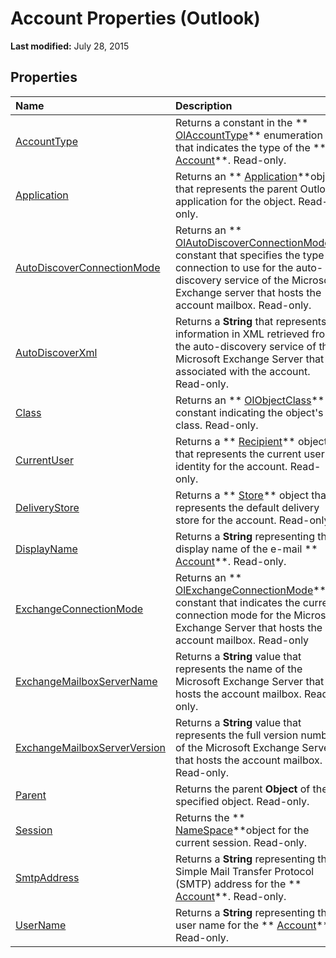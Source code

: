 
# Account Properties (Outlook)

 **Last modified:** July 28, 2015


## Properties



|**Name**|**Description**|
|:-----|:-----|
| [AccountType](7e59f240-512d-eb20-69b2-b88ee52a9d27.md)|Returns a constant in the  ** [OlAccountType](8aeafc50-3f97-8d28-7fd9-a9d8e1eafc4c.md)** enumeration that indicates the type of the ** [Account](f624438c-4e45-2822-18b6-bfe8074a33c0.md)**. Read-only.|
| [Application](47b2dd80-9b5f-6873-9d4a-c465641605da.md)|Returns an  ** [Application](797003e7-ecd1-eccb-eaaf-32d6ddde8348.md)**object that represents the parent Outlook application for the object. Read-only.|
| [AutoDiscoverConnectionMode](d9089143-caff-6e08-cc7d-f8659384d36e.md)|Returns an  ** [OlAutoDiscoverConnectionMode](fee21188-a513-c272-0311-544956c03786.md)** constant that specifies the type of connection to use for the auto-discovery service of the Microsoft Exchange server that hosts the account mailbox. Read-only.|
| [AutoDiscoverXml](201c5aba-5cff-0934-a750-b4ac0cb30860.md)|Returns a  **String** that represents information in XML retrieved from the auto-discovery service of the Microsoft Exchange Server that is associated with the account. Read-only.|
| [Class](93add2b8-e71d-1d4f-f8e2-a5898d0242fc.md)|Returns an  ** [OlObjectClass](33d724b3-df3c-2a7f-a80f-93b66d96f588.md)** constant indicating the object's class. Read-only.|
| [CurrentUser](e17ab6a9-344e-b3bf-543c-07590c406a2b.md)|Returns a  ** [Recipient](8cee4d79-ec55-52a4-710b-6456944ca86d.md)** object that represents the current user identity for the account. Read-only.|
| [DeliveryStore](181d52ff-7c48-af7b-dbec-3562f1c8801b.md)|Returns a  ** [Store](1eb22fe9-8849-7476-5388-2515b48591b9.md)** object that represents the default delivery store for the account. Read-only.|
| [DisplayName](20fd9286-c7d9-3bb3-5b33-137313f1c8d5.md)|Returns a  **String** representing the display name of the e-mail ** [Account](f624438c-4e45-2822-18b6-bfe8074a33c0.md)**. Read-only.|
| [ExchangeConnectionMode](40fee809-48ab-5788-819a-c61b6eb782a5.md)|Returns an  ** [OlExchangeConnectionMode](ab43999d-f578-65ab-1f3d-455c66022901.md)** constant that indicates the current connection mode for the Microsoft Exchange Server that hosts the account mailbox. Read-only|
| [ExchangeMailboxServerName](f75354c9-3374-140f-63a6-ca04ce6101cb.md)|Returns a  **String** value that represents the name of the Microsoft Exchange Server that hosts the account mailbox. Read-only.|
| [ExchangeMailboxServerVersion](5bfd2c63-5a87-9225-a9a8-1771fc480f21.md)|Returns a  **String** value that represents the full version number of the Microsoft Exchange Server that hosts the account mailbox. Read-only.|
| [Parent](86d6bc88-6357-97b7-71e4-3c51eae01d74.md)|Returns the parent  **Object** of the specified object. Read-only.|
| [Session](92890235-402c-80c8-10b7-7339f153134e.md)|Returns the  ** [NameSpace](f0dcaa19-07f5-5d42-a3bf-2e42b7885644.md)**object for the current session. Read-only.|
| [SmtpAddress](443beb7a-0ada-8e86-69d7-63880033abca.md)|Returns a  **String** representing the Simple Mail Transfer Protocol (SMTP) address for the ** [Account](f624438c-4e45-2822-18b6-bfe8074a33c0.md)**. Read-only.|
| [UserName](3ab96240-b68c-e2f7-83b9-6d6663c4880d.md)|Returns a  **String** representing the user name for the ** [Account](f624438c-4e45-2822-18b6-bfe8074a33c0.md)**. Read-only. |
